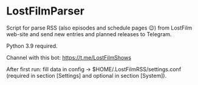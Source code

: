 # LostFilmParser

Script for parse RSS (also episodes and schedule pages :wink:) from LostFilm web-site and send new entries and planned releases to Telegram.

Python 3.9 required.

Channel with this bot: https://t.me/LostFilmShows

After first run: fill data in config → $HOME/.LostFilmRSS/settings.conf (required in section [Settings] and optional in section [System]).
